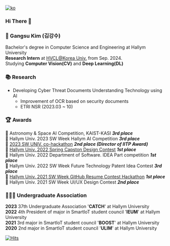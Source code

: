 [![ko](https://img.shields.io/badge/lang-ko-green.svg)](https://github.com/GangsuKim/GangsuKim/blob/main/README.ko.md)

### Hi There 👋

### 👨 Gangsu Kim (김강수)
Bachelor's degree in Computer Science and Engineering at Hallym University  
**Research Intern** at [HVCL@Korea Univ.](http://hvcl.korea.ac.kr/) from Sep. 2024.  
Studying **Computer Vision(CV)** and **Deep Learning(DL)**

### 📚 Research
 - Developing Cyber Threat Documents Understanding Technology using AI
    - Improvement of OCR based on security documents
    - ETRI NSR (2023.03 ~ 10)

### 🏆 Awards
🥉 Astronomy & Space AI Competition, KAIST-KASI ***3rd place***  
🥉 Hallym Univ. 2023 SW Week Hallym AI Competition ***3rd place***  
🥈 [2023 SW UNIV. co-hackathon](https://github.com/Hackerthon-TAXX) ***2nd place (Director of IITP Award)***   
🥇 [Hallym Univ. 2022 Spring Capston Design Contest](https://github.com/GangsuKim/2022-1_capstone_design) ***1st place***  
🥇 Hallym Univ. 2022 Department of Software. IDEA Part competition ***1st place***   
🥉 Hallym Univ. 2022 SW Week Future Technology Patent Idea Contest ***3rd place***  
🥇 [Hallym Univ. 2021 SW Week GitHub Resume Contest Hackathon](https://github.com/GangsuKim/RESUME) ***1st place***  
🥈 Hallym Univ. 2021 SW Week UI/UX Design Contest ***2nd place***  

### 🧑‍🤝‍🧑 Undergraduate Association
**2023** 37th Undergraduate Association '**CATCH**' at Hallym University     
**2022** 4th President of major in SmartIoT student council '**IEUM**' at Hallym University  
**2021** 3rd major in SmartIoT student council '**BOOST**' at Hallym University  
**2020** 2nd major in SmartIoT student council '**ULIM**' at Hallym University   

[![Hits](https://hits.seeyoufarm.com/api/count/incr/badge.svg?url=https%3A%2F%2Fgithub.com%2FGangsuKim&count_bg=%234A2BC0&title_bg=%23555555&icon=&icon_color=%23E7E7E7&title=hits&edge_flat=false)](https://hits.seeyoufarm.com)

